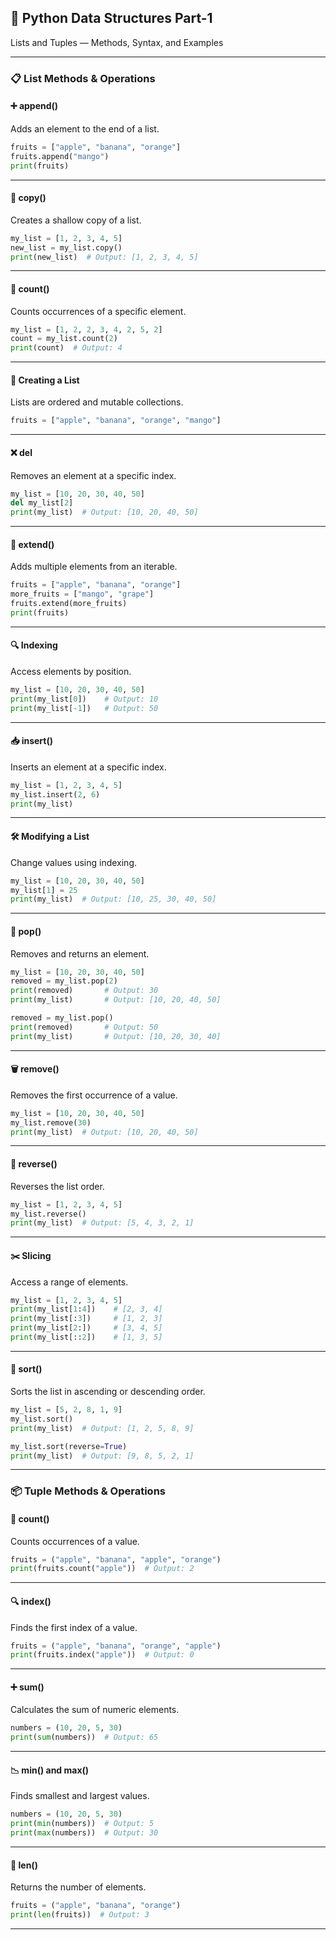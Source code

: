 ## 🧠 Python Data Structures Part-1
Lists and Tuples — Methods, Syntax, and Examples

---

### 📋 List Methods & Operations

#### ➕ append()  
Adds an element to the end of a list.  
```python
fruits = ["apple", "banana", "orange"]  
fruits.append("mango")  
print(fruits)
```

---

#### 📄 copy()  
Creates a shallow copy of a list.  
```python
my_list = [1, 2, 3, 4, 5]  
new_list = my_list.copy()  
print(new_list)  # Output: [1, 2, 3, 4, 5]
```

---

#### 🔢 count()  
Counts occurrences of a specific element.  
```python
my_list = [1, 2, 2, 3, 4, 2, 5, 2]  
count = my_list.count(2)  
print(count)  # Output: 4
```

---

#### 🧱 Creating a List  
Lists are ordered and mutable collections.  
```python
fruits = ["apple", "banana", "orange", "mango"]
```

---

#### ❌ del  
Removes an element at a specific index.  
```python
my_list = [10, 20, 30, 40, 50]  
del my_list[2]  
print(my_list)  # Output: [10, 20, 40, 50]
```

---

#### 🔗 extend()  
Adds multiple elements from an iterable.  
```python
fruits = ["apple", "banana", "orange"]  
more_fruits = ["mango", "grape"]  
fruits.extend(more_fruits)  
print(fruits)
```

---

#### 🔍 Indexing  
Access elements by position.  
```python
my_list = [10, 20, 30, 40, 50]  
print(my_list[0])    # Output: 10  
print(my_list[-1])   # Output: 50
```

---

#### 📥 insert()  
Inserts an element at a specific index.  
```python
my_list = [1, 2, 3, 4, 5]  
my_list.insert(2, 6)  
print(my_list)
```

---

#### 🛠️ Modifying a List  
Change values using indexing.  
```python
my_list = [10, 20, 30, 40, 50]  
my_list[1] = 25  
print(my_list)  # Output: [10, 25, 30, 40, 50]
```

---

#### 🧹 pop()  
Removes and returns an element.  
```python
my_list = [10, 20, 30, 40, 50]  
removed = my_list.pop(2)  
print(removed)       # Output: 30  
print(my_list)       # Output: [10, 20, 40, 50]

removed = my_list.pop()  
print(removed)       # Output: 50  
print(my_list)       # Output: [10, 20, 30, 40]
```

---

#### 🗑️ remove()  
Removes the first occurrence of a value.  
```python
my_list = [10, 20, 30, 40, 50]  
my_list.remove(30)  
print(my_list)  # Output: [10, 20, 40, 50]
```

---

#### 🔄 reverse()  
Reverses the list order.  
```python
my_list = [1, 2, 3, 4, 5]  
my_list.reverse()  
print(my_list)  # Output: [5, 4, 3, 2, 1]
```

---

#### ✂️ Slicing  
Access a range of elements.  
```python
my_list = [1, 2, 3, 4, 5]  
print(my_list[1:4])    # [2, 3, 4]  
print(my_list[:3])     # [1, 2, 3]  
print(my_list[2:])     # [3, 4, 5]  
print(my_list[::2])    # [1, 3, 5]
```

---

#### 🔢 sort()  
Sorts the list in ascending or descending order.  
```python
my_list = [5, 2, 8, 1, 9]  
my_list.sort()  
print(my_list)  # Output: [1, 2, 5, 8, 9]

my_list.sort(reverse=True)  
print(my_list)  # Output: [9, 8, 5, 2, 1]
```

---

### 📦 Tuple Methods & Operations

#### 🔢 count()  
Counts occurrences of a value.  
```python
fruits = ("apple", "banana", "apple", "orange")  
print(fruits.count("apple"))  # Output: 2
```

---

#### 🔍 index()  
Finds the first index of a value.  
```python
fruits = ("apple", "banana", "orange", "apple")  
print(fruits.index("apple"))  # Output: 0
```

---

#### ➕ sum()  
Calculates the sum of numeric elements.  
```python
numbers = (10, 20, 5, 30)  
print(sum(numbers))  # Output: 65
```

---

#### 📉 min() and max()  
Finds smallest and largest values.  
```python
numbers = (10, 20, 5, 30)  
print(min(numbers))  # Output: 5  
print(max(numbers))  # Output: 30
```

---

#### 📏 len()  
Returns the number of elements.  
```python
fruits = ("apple", "banana", "orange")  
print(len(fruits))  # Output: 3
```

---
